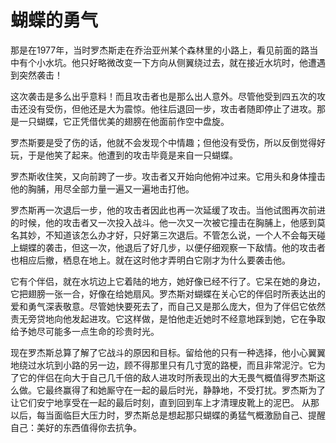 # 蝴蝶的勇气

那是在1977年，当时罗杰斯走在乔治亚州某个森林里的小路上，看见前面的路当中有个小水坑。他只好略微改变一下方向从侧翼绕过去，就在接近水坑时，他遭遇到突然袭击！

这次袭击是多么出乎意料！而且攻击者也是那么出人意外。尽管他受到四五次的攻击还没有受伤，但他还是大为震惊。他往后退回一步，攻击者随即停止了进攻。那是一只蝴蝶，它正凭借优美的翅膀在他面前作空中盘旋。

罗杰斯要是受了伤的话，他就不会发现个中情趣；但他没有受伤，所以反倒觉得好玩，于是他笑了起来。他遭到的攻击毕竟是来自一只蝴蝶。

罗杰斯收住笑，又向前跨了一步。攻击者又开始向他俯冲过来。它用头和身体撞击他的胸脯，用尽全部力量一遍又一遍地击打他。

罗杰斯再一次退后一步，他的攻击者因此也再一次延缓了攻击。当他试图再次前进的时候，他的攻击者又一次投入战斗。他一次又一次被它撞击在胸脯上，他感到莫名其妙，不知道该怎么办才好，只好第三次退后。不管怎么说，一个人不会每天碰上蝴蝶的袭击，但这一次，他退后了好几步，以便仔细观察一下敌情。他的攻击者也相应后撤，栖息在地上。就在这时他才弄明白它刚才为什么要袭击他。

它有个伴侣，就在水坑边上它着陆的地方，她好像已经不行了。它呆在她的身边，它把翅膀一张一合，好像在给她扇风。罗杰斯对蝴蝶在关心它的伴侣时所表达出的爱和勇气深表敬意。尽管她快要死去了，而自己又是那么庞大，但为了伴侣它依然责无旁贷地向他发起进攻。它这样做，是怕他走近她时不经意地踩到她，它在争取给予她尽可能多一点生命的珍贵时光。

现在罗杰斯总算了解了它战斗的原因和目标。留给他的只有一种选择，他小心翼翼地绕过水坑到小路的另一边，顾不得那里只有几寸宽的路梗，而且非常泥泞。它为了它的伴侣在向大于自己几千倍的敌人进攻时所表现出的大无畏气概值得罗杰斯这么做。它最终赢得了和她厮守在一起的最后时光，静静地，不受打扰。罗杰斯为了让它们安宁地享受在一起的最后时刻，直到回到车上才清理皮靴上的泥巴。
  从那以后，每当面临巨大压力时，罗杰斯总是想起那只蝴蝶的勇猛气概激励自己、提醒自己：美好的东西值得你去抗争。
 